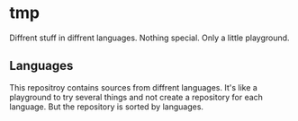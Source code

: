 # tmp
Diffrent stuff in diffrent languages. Nothing special. Only a little playground.

## Languages

This repositroy contains sources from diffrent languages. It's like a playground
to try several things and not create a repository for each language.
But the repository is sorted by languages.